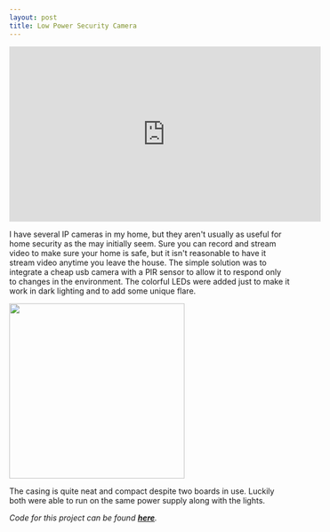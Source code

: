```yaml
---
layout: post
title: Low Power Security Camera
---
```

<iframe width="560" height="315" src="https://www.youtube-nocookie.com/embed/_G1y78guTC0?rel=0" frameborder="0" allow="autoplay; encrypted-media" allowfullscreen></iframe>

I have several IP cameras in my home, but they aren't usually as useful for home security as the may initially seem. Sure you can record and stream video to make sure your home is safe, but it isn't reasonable to have it stream video anytime you leave the house. The simple solution was to integrate a cheap usb camera with a PIR sensor to allow it to respond only to changes in the environment. The colorful LEDs were added just to make it work in dark lighting and to add some unique flare.

<img src="https://github.com/sshafeez/sshafeez.github.io/blob/master/assets/projects/camera.jpg" height="315">

The casing is quite neat and compact despite two boards in use. Luckily both were able to run on the same power supply along with the lights.



*Code for this project can be found **[here](https://github.com/sshafeez/securityCamera)**.*
